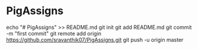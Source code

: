# PigAssigns
echo "# PigAssigns" >> README.md
git init
git add README.md
git commit -m "first commit"
git remote add origin https://github.com/sravanthik07/PigAssigns.git
git push -u origin master
